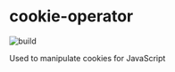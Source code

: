 # cookie-operator 
![build](https://travis-ci.org/LucasGoodman/cookie-operator.svg?branch=master)

Used to manipulate cookies for JavaScript

